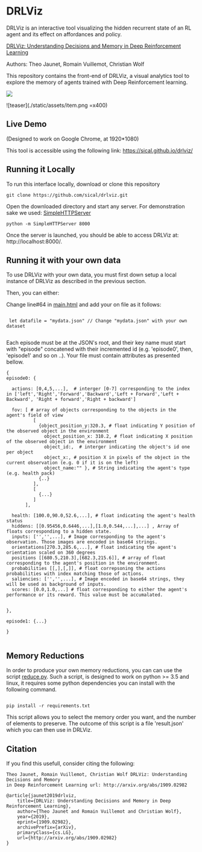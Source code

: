 # DRLViz

DRLViz is an interactive tool visualizing the hidden recurrent state of an RL agent and its effect on affordances and policy. 



[DRLViz: Understanding Decisions and Memory in Deep Reinforcement Learning](https://arxiv.org/abs/1909.02982)

Authors: Theo Jaunet, Romain Vuillemot, Christian Wolf


This repository contains the front-end of DRLViz, a visual analytics tool to explore the memory of agents trained with Deep Reinforcement learning.


<img src="https://github.com/sical/drlviz/blob/master/static/assets/item.png" heigh="400">

![teaser](./static/assets/item.png =x400)


## Live Demo
(Designed to work on Google Chrome, at 1920*1080)

This tool is accessible using the following link: https://sical.github.io/drlviz/


## Running it Locally


To run this interface locally, download or clone this repository

```
git clone https://github.com/sical/drlviz.git
``` 


Open the downloaded directory and start any server. For demonstration sake we used: [SimpleHTTPServer](https://docs.python.org/2/library/simplehttpserver.html)

```
python -m SimpleHTTPServer 8000
```

Once the server is launched, you should be able to access DRLViz at: http://localhost:8000/.


## Running it with your own data

To use DRLViz with your own data, you must first down setup a local instance of DRLViz as described in the previous section.

Then, you can either:

Change line#64 in [main.html](https://github.com/sical/drlviz/blob/master/main.html) and add your on file as it follows: 

```

 let datafile = "mydata.json" // Change "mydata.json" with your own dataset
 
```
Each episode must be at the JSON's root, and their key name must start with "episode" concatened with their incremented id (e.g. 'episode0', then, 'episode1' and so on ..). Your file must contain attributes as presented bellow.


```
{
episode0: {
 
  actions: [0,4,5,...],  # interger [0-7] corresponding to the index in ['left','Right','Forward','Backward','Left + Forward','Left + Backward', 'Right + forward','Right + backward']
  
  fov: [ # array of objects corresponding to the objects in the agent's field of view
          [
            {object_position_y:320.3, # float indicating Y position of the observed object in the environment
              object_position_x: 310.2, # float indicating X position of the observed object in the environment
              object_id:,  # interger indicating the object's id one per object
              object_x:, # position X in pixels of the object in the current observation (e.g. 0 if it is on the left)
              object_name:"" }, # String indicating the agent's type (e.g. health pack)
            {..}
          ],
          [
            {...}
          ]
       ],
  
  health: [100.0,90.0,52.6,...], # float indicating the agent's health status 
  hiddens: [[0.95456,0.6446,...],[1.0,0.544,...],...] , Array of floats corresponding to a hidden state.
  inputs: ['','',...], # Image corresponding to the agent's observation. Those images are encoded in base64 strings.
  orientations[270.3,285.6,...], # float indicating the agent's orientation scaled on 360 degrees
  positions [[680.5,210.3],[682.3,215.6]], # array of float corresponding to the agent's position in the environment.
  probabilities [[,],[,]], # float correpsoning the actions probabilities with index matching those of actions.
  saliencies: ['','',...], # Image encoded in base64 strings, they will be used as background of inputs.
  scores: [0.0,1.0,...] # float corresponding to either the agent's performance or its reward. This value must be accumalated.
  

},

episode1: {...}

}


```


## Memory Reductions

In order to produce your own memory reductions, you can can use the script [reduce.py](https://github.com/sical/drlviz/blob/master/reduce.py). Such a script, is designed to work on python >= 3.5 and linux, it requires some python dependencies you can install with the following command.

```

pip install -r requirements.txt

```

This script allows you to select the memory order you want, and the number of elements to preserve. The outcome of this script is a file 'result.json' which you can then use in DRLViz.


## Citation

If you find this usefull, consider citing the following:
```
Theo Jaunet, Romain Vuillemot, Christian Wolf DRLViz: Understanding Decisions and Memory
in Deep Reinforcement Learning url: http://arxiv.org/abs/1909.02982
```


```
@article{jaunet2019drlviz,
    title={DRLViz: Understanding Decisions and Memory in Deep Reinforcement Learning},
    author={Theo Jaunet and Romain Vuillemot and Christian Wolf},
    year={2019},
    eprint={1909.02982},
    archivePrefix={arXiv},
    primaryClass={cs.LG},
    url={http://arxiv.org/abs/1909.02982}
}

```

